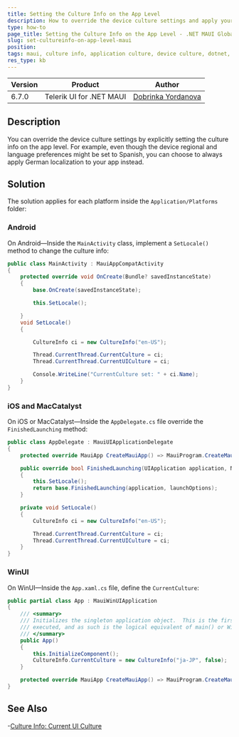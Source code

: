 ```yaml
---
title: Setting the Culture Info on the App Level
description: How to override the device culture settings and apply your preferred localization settings within your Telerik UI for .NET MAUI app.
type: how-to
page_title: Setting the Culture Info on the App Level - .NET MAUI Globalization and Localization
slug: set-cultureinfo-on-app-level-maui
position: 
tags: maui, culture info, application culture, device culture, dotnet, maui
res_type: kb
---
```


| Version | Product | Author | 
| --- | --- | ---- | 
| 6.7.0 | Telerik UI for .NET MAUI | [Dobrinka Yordanova](https://www.telerik.com/blogs/author/dobrinka-yordanova)| 


## Description

You can override the device culture settings by explicitly setting the culture info on the app level. For example, even though the device regional and language preferences might be set to Spanish, you can choose to always apply German localization to your app instead.

## Solution

The solution applies for each platform inside the `Application/Platforms` folder:

### Android

On Android&mdash;Inside the `MainActivity` class, implement a `SetLocale()` method to change the culture info:

```C#
public class MainActivity : MauiAppCompatActivity
{
    protected override void OnCreate(Bundle? savedInstanceState)
    {
        base.OnCreate(savedInstanceState);

        this.SetLocale();

    }
    void SetLocale()
    {

        CultureInfo ci = new CultureInfo("en-US");

        Thread.CurrentThread.CurrentCulture = ci;
        Thread.CurrentThread.CurrentUICulture = ci;

        Console.WriteLine("CurrentCulture set: " + ci.Name);
    }
}
```

### iOS and MacCatalyst

On iOS or MacCatalyst&mdash;Inside the `AppDelegate.cs` file override the `FinishedLaunching` method:

```C#
public class AppDelegate : MauiUIApplicationDelegate
{
    protected override MauiApp CreateMauiApp() => MauiProgram.CreateMauiApp();

    public override bool FinishedLaunching(UIApplication application, NSDictionary launchOptions)
    {
        this.SetLocale();
        return base.FinishedLaunching(application, launchOptions);
    }

    private void SetLocale()
    {
        CultureInfo ci = new CultureInfo("en-US");

        Thread.CurrentThread.CurrentCulture = ci;
        Thread.CurrentThread.CurrentUICulture = ci;
    }
}
```

### WinUI

On WinUI&mdash;Inside the `App.xaml.cs` file, define the `CurrentCulture`:

```C#
public partial class App : MauiWinUIApplication
{
    /// <summary>
    /// Initializes the singleton application object.  This is the first line of authored code
    /// executed, and as such is the logical equivalent of main() or WinMain().
    /// </summary>
    public App()
    {
        this.InitializeComponent();
        CultureInfo.CurrentCulture = new CultureInfo("ja-JP", false);
    }

    protected override MauiApp CreateMauiApp() => MauiProgram.CreateMauiApp();
}
```

## See Also

-[Culture Info: Current UI Culture](https://learn.microsoft.com/en-us/dotnet/api/system.globalization.cultureinfo.currentuiculture?view=net-8.0)

